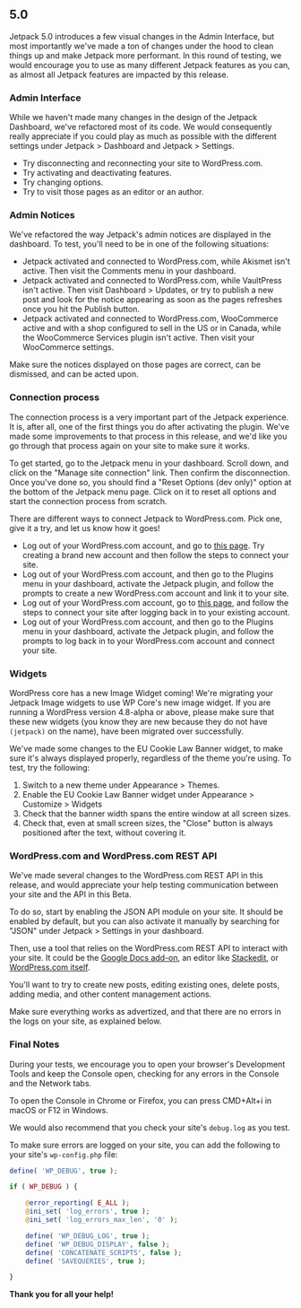 ## 5.0

Jetpack 5.0 introduces a few visual changes in the Admin Interface, but most importantly we've made a ton of changes under the hood to clean things up and make Jetpack more performant. In this round of testing, we would encourage you to use as many different Jetpack features as you can, as almost all Jetpack features are impacted by this release.

### Admin Interface

While we haven't made many changes in the design of the Jetpack Dashboard, we've refactored most of its code. We would consequently really appreciate if you could play as much as possible with the different settings under Jetpack > Dashboard and Jetpack > Settings.

- Try disconnecting and reconnecting your site to WordPress.com.
- Try activating and deactivating features.
- Try changing options.
- Try to visit those pages as an editor or an author.

### Admin Notices

We've refactored the way Jetpack's admin notices are displayed in the dashboard. To test, you'll need to be in one of the following situations:
- Jetpack activated and connected to WordPress.com, while Akismet isn't active. Then visit the Comments menu in your dashboard.
- Jetpack activated and connected to WordPress.com, while VaultPress isn't active. Then visit Dashboard > Updates, or try to publish a new post and look for the notice appearing as soon as the pages refreshes once you hit the Publish button.
- Jetpack activated and connected to WordPress.com, WooCommerce active and with a shop configured to sell in the US or in Canada, while the WooCommerce Services plugin isn't active. Then visit your WooCommerce settings.

Make sure the notices displayed on those pages are correct, can be dismissed, and can be acted upon.

### Connection process

The connection process is a very important part of the Jetpack experience. It is, after all, one of the first things you do after activating the plugin. We've made some improvements to that process in this release, and we'd like you go through that process again on your site to make sure it works.

To get started, go to the Jetpack menu in your dashboard. Scroll down, and click on the "Manage site connection" link. Then confirm the disconnection.
Once you've done so, you should find a "Reset Options (dev only)" option at the bottom of the Jetpack menu page. Click on it to reset all options and start the connection process from scratch.

There are different ways to connect Jetpack to WordPress.com. Pick one, give it a try, and let us know how it goes!
- Log out of your WordPress.com account, and go to [this page](https://wordpress.com/jetpack/connect). Try creating a brand new account and then follow the steps to connect your site.
- Log out of your WordPress.com account, and then go to the Plugins menu in your dashboard, activate the Jetpack plugin, and follow the prompts to create a new WordPress.com account and link it to your site.
- Log out of your WordPress.com account, go to [this page](https://wordpress.com/jetpack/connect), and follow the steps to connect your site after logging back in to your existing account.
- Log out of your WordPress.com account, and then go to the Plugins menu in your dashboard, activate the Jetpack plugin, and follow the prompts to log back in to your WordPress.com account and connect your site.

### Widgets

WordPress core has a new Image Widget coming!  We're migrating your Jetpack Image widgets to use WP Core's new image widget. If you are running a WordPress version 4.8-alpha or above, please make sure that these new widgets (you know they are new because they do not have `(jetpack)` on the name), have been migrated over successfully.

We've made some changes to the EU Cookie Law Banner widget, to make sure it's always displayed properly, regardless of the theme you're using. To test, try the following:

1. Switch to a new theme under Appearance > Themes.
2. Enable the EU Cookie Law Banner widget under Appearance > Customize > Widgets
3. Check that the banner width spans the entire window at all screen sizes.
4. Check that, even at small screen sizes, the "Close" button is always positioned after the text, without covering it.

### WordPress.com and WordPress.com REST API

We've made several changes to the WordPress.com REST API in this release, and would appreciate your help testing communication between your site and the API in this Beta.

To do so, start by enabling the JSON API module on your site. It should be enabled by default, but you can also activate it manually by searching for "JSON" under Jetpack > Settings in your dashboard.

Then, use a tool that relies on the WordPress.com REST API to interact with your site. It could be the [Google Docs add-on](https://chrome.google.com/webstore/detail/wordpresscom-for-google-d/baibkfjlahbcogbckhjljjenalhamjbp?hl=en), an editor like [Stackedit](https://stackedit.io/editor), or [WordPress.com itself](https://wordpress.com/posts/).

You'll want to try to create new posts, editing existing ones, delete posts, adding media, and other content management actions.

Make sure everything works as advertized, and that there are no errors in the logs on your site, as explained below.

### Final Notes

During your tests, we encourage you to open your browser's Development Tools and keep the Console open, checking for any errors in the Console and the Network tabs.

To open the Console in Chrome or Firefox, you can press CMD+Alt+i in macOS or F12 in Windows.

We would also recommend that you check your site's `debug.log` as you test.

To make sure errors are logged on your site, you can add the following to your site's `wp-config.php` file:

```php
define( 'WP_DEBUG', true );

if ( WP_DEBUG ) {

	@error_reporting( E_ALL );
	@ini_set( 'log_errors', true );
	@ini_set( 'log_errors_max_len', '0' );

	define( 'WP_DEBUG_LOG', true );
	define( 'WP_DEBUG_DISPLAY', false );
	define( 'CONCATENATE_SCRIPTS', false );
	define( 'SAVEQUERIES', true );

}
```

**Thank you for all your help!**
